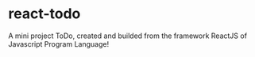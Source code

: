 # react-todo
A mini project ToDo, created and builded from the framework ReactJS of Javascript Program Language!
